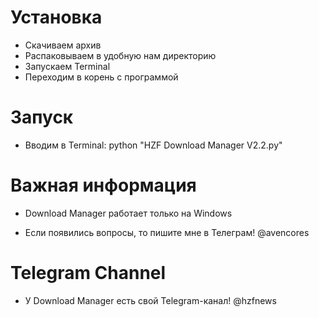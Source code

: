 # Установка
* Скачиваем архив
* Распаковываем в удобную нам директорию
* Запускаем Terminal
* Переходим в корень с программой

# Запуск
* Вводим в Terminal: python "HZF Download Manager V2.2.py"

# Важная информация
* Download Manager работает только на Windows

* Если появились вопросы, то пишите мне в Телеграм! @avencores

# Telegram Channel
* У Download Manager есть свой Telegram-канал! @hzfnews
